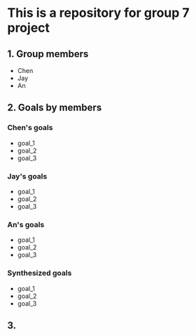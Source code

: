 # This is a repository for group 7 project

## 1. Group members
- Chen
- Jay
- An

## 2. Goals by members
### Chen's goals
- goal_1
- goal_2
- goal_3

### Jay's goals
- goal_1
- goal_2
- goal_3

### An's goals
- goal_1
- goal_2
- goal_3

### Synthesized goals 
- goal_1
- goal_2
- goal_3

## 3. 
